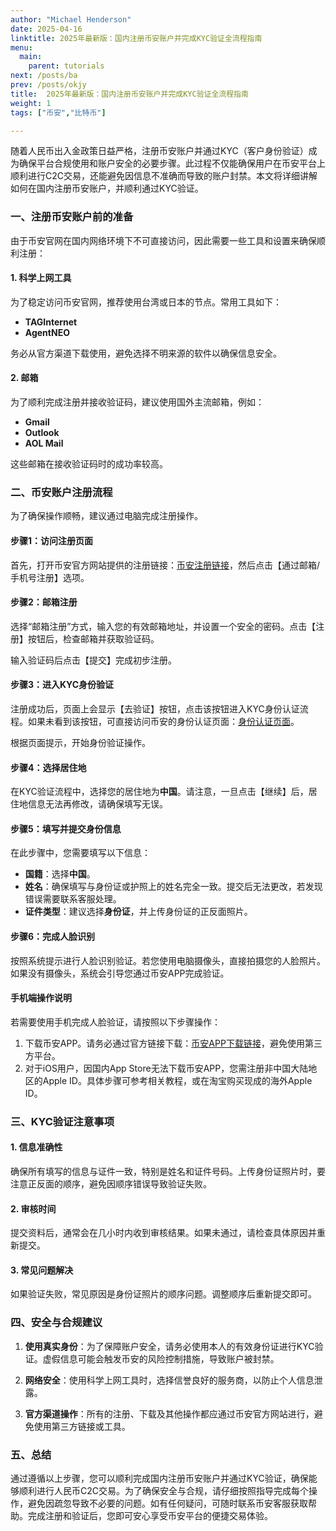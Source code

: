 ```yaml
---
author: "Michael Henderson"
date: 2025-04-16
linktitle: 2025年最新版：国内注册币安账户并完成KYC验证全流程指南
menu:
  main:
    parent: tutorials
next: /posts/ba
prev: /posts/okjy
title:  2025年最新版：国内注册币安账户并完成KYC验证全流程指南
weight: 1
tags: ["币安","比特币"]

---
```


随着人民币出入金政策日益严格，注册币安账户并通过KYC（客户身份验证）成为确保平台合规使用和账户安全的必要步骤。此过程不仅能确保用户在币安平台上顺利进行C2C交易，还能避免因信息不准确而导致的账户封禁。本文将详细讲解如何在国内注册币安账户，并顺利通过KYC验证。

### 一、注册币安账户前的准备

由于币安官网在国内网络环境下不可直接访问，因此需要一些工具和设置来确保顺利注册：

#### 1. 科学上网工具
为了稳定访问币安官网，推荐使用台湾或日本的节点。常用工具如下：
- **TAGInternet**
- **AgentNEO**

务必从官方渠道下载使用，避免选择不明来源的软件以确保信息安全。

#### 2. 邮箱
为了顺利完成注册并接收验证码，建议使用国外主流邮箱，例如：
- **Gmail**
- **Outlook**
- **AOL Mail**

这些邮箱在接收验证码时的成功率较高。

### 二、币安账户注册流程

为了确保操作顺畅，建议通过电脑完成注册操作。

#### 步骤1：访问注册页面
首先，打开币安官方网站提供的注册链接：[币安注册链接](https://www.binance.com/join?ref=UKNXKQAK)，然后点击【通过邮箱/手机号注册】选项。

#### 步骤2：邮箱注册
选择“邮箱注册”方式，输入您的有效邮箱地址，并设置一个安全的密码。点击【注册】按钮后，检查邮箱并获取验证码。

输入验证码后点击【提交】完成初步注册。

#### 步骤3：进入KYC身份验证
注册成功后，页面上会显示【去验证】按钮，点击该按钮进入KYC身份认证流程。如果未看到该按钮，可直接访问币安的身份认证页面：[身份认证页面](https://www.binance.com/zh-CN/my/settings/kyc)。

根据页面提示，开始身份验证操作。

#### 步骤4：选择居住地
在KYC验证流程中，选择您的居住地为**中国**。请注意，一旦点击【继续】后，居住地信息无法再修改，请确保填写无误。

#### 步骤5：填写并提交身份信息
在此步骤中，您需要填写以下信息：
- **国籍**：选择**中国**。
- **姓名**：确保填写与身份证或护照上的姓名完全一致。提交后无法更改，若发现错误需要联系客服处理。
- **证件类型**：建议选择**身份证**，并上传身份证的正反面照片。

#### 步骤6：完成人脸识别
按照系统提示进行人脸识别验证。若您使用电脑摄像头，直接拍摄您的人脸照片。如果没有摄像头，系统会引导您通过币安APP完成验证。

#### 手机端操作说明
若需要使用手机完成人脸验证，请按照以下步骤操作：

1. 下载币安APP。请务必通过官方链接下载：[币安APP下载链接](https://download.mp3web.ac/pack/BNApp_00000058.apk)，避免使用第三方平台。
2. 对于iOS用户，因国内App Store无法下载币安APP，您需注册非中国大陆地区的Apple ID。具体步骤可参考相关教程，或在淘宝购买现成的海外Apple ID。

### 三、KYC验证注意事项

#### 1. 信息准确性
确保所有填写的信息与证件一致，特别是姓名和证件号码。上传身份证照片时，要注意正反面的顺序，避免因顺序错误导致验证失败。

#### 2. 审核时间
提交资料后，通常会在几小时内收到审核结果。如果未通过，请检查具体原因并重新提交。

#### 3. 常见问题解决
如果验证失败，常见原因是身份证照片的顺序问题。调整顺序后重新提交即可。

### 四、安全与合规建议

1. **使用真实身份**：为了保障账户安全，请务必使用本人的有效身份证进行KYC验证。虚假信息可能会触发币安的风险控制措施，导致账户被封禁。
   
2. **网络安全**：使用科学上网工具时，选择信誉良好的服务商，以防止个人信息泄露。

3. **官方渠道操作**：所有的注册、下载及其他操作都应通过币安官方网站进行，避免使用第三方链接或工具。

### 五、总结

通过遵循以上步骤，您可以顺利完成国内注册币安账户并通过KYC验证，确保能够顺利进行人民币C2C交易。为了确保安全与合规，请仔细按照指导完成每个操作，避免因疏忽导致不必要的问题。如有任何疑问，可随时联系币安客服获取帮助。完成注册和验证后，您即可安心享受币安平台的便捷交易体验。